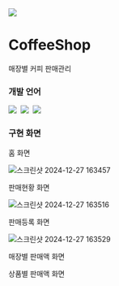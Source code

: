 <img src="https://capsule-render.vercel.app/api?type=waving&color=FFAC49&height=150&section=header&text=&fontSize=50%"/>

# CoffeeShop
매장별 커피 판매관리

### 개발 언어

<div>
<img src= "https://img.shields.io/badge/HTML-239120?style=for-the-badge&logo=html5&logoColor=white" />&nbsp
<img src= "https://img.shields.io/badge/CSS-239120?&style=for-the-badge&logo=css3&logoColor=white" />&nbsp
<img src= "https://img.shields.io/badge/JavaScript-F7DF1E?style=for-the-badge&logo=JavaScript&logoColor=white" />&nbsp
</div>

### 구현 화면

홈 화면

![스크린샷 2024-12-27 163457](https://github.com/user-attachments/assets/f1394d66-a07a-40b2-b81c-e73374a280df)

판매현황 화면

![스크린샷 2024-12-27 163516](https://github.com/user-attachments/assets/f9d25999-2041-4f89-8c69-712fb7b97e5f)

판매등록 화면

![스크린샷 2024-12-27 163529](https://github.com/user-attachments/assets/391ed9b8-6632-47ab-af85-45b0641659aa)

매장별 판매액 화면


상품별 판매액 화면
